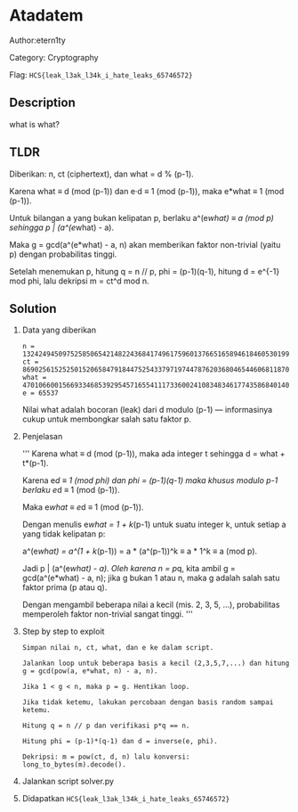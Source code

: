 # Atadatem

Author:etern1ty

Category: Cryptography

Flag: `HCS{leak_l3ak_l34k_i_hate_leaks_65746572}`

## Description

what is what?

## TLDR

Diberikan: n, ct (ciphertext), dan what = d % (p-1).

Karena what ≡ d (mod (p-1)) dan e·d ≡ 1 (mod (p-1)), maka e*what ≡ 1 (mod (p-1)).

Untuk bilangan a yang bukan kelipatan p, berlaku a^(e*what) ≡ a (mod p) sehingga p | (a^(e*what) - a).

Maka g = gcd(a^(e*what) - a, n) akan memberikan faktor non-trivial (yaitu p) dengan probabilitas tinggi.

Setelah menemukan p, hitung q = n // p, phi = (p-1)(q-1), hitung d = e^{-1} mod phi, lalu dekripsi m = ct^d mod n.

## Solution

1. Data yang diberikan

   ```
   n = 132424945097525850654214822436841749617596013766516589461846053019923921509419349878188173267137393388564369574894943951802964034938666342594121858359017467945336230806773103437033058400722533249173019431218833060574032187854004778243330232248639993250668984287478087484530899867973181768171106834615858816947
   ct = 8690256152525015206584791844752543379719744787620368046544606811870676380837374553817755653019413372016870108768104936568432345008226950086769230094097164464486596908050930851678115904352532562944170575365724833300330295692157262447360439786705110831106538310141401194897207768598781335529794463310318530218
   what = 4701066001566933468539295457165541117336002410834834617743586840140912396231299819496271034686173752299173098904260222360140687146281504574213995930648721
   e = 65537
   ```

   Nilai what adalah bocoran (leak) dari d modulo (p-1) — informasinya cukup untuk membongkar salah satu faktor p.

2. Penjelasan

   '''
   Karena what ≡ d (mod (p-1)), maka ada integer t sehingga d = what + t*(p-1).

   Karena e*d ≡ 1 (mod phi) dan phi = (p-1)(q-1) maka khusus modulo p-1 berlaku e*d ≡ 1 (mod (p-1)).

   Maka e*what ≡ e*d ≡ 1 (mod (p-1)).

   Dengan menulis e*what = 1 + k*(p-1) untuk suatu integer k, untuk setiap a yang tidak kelipatan p:

   a^(e*what) = a^(1 + k*(p-1)) = a * (a^(p-1))^k ≡ a * 1^k ≡ a (mod p).

   Jadi p | (a^(e*what) - a). Oleh karena n = p*q, kita ambil g = gcd(a^(e*what) - a, n); jika g bukan 1 atau n, maka g adalah salah satu faktor prima (p atau q).

   Dengan mengambil beberapa nilai a kecil (mis. 2, 3, 5, ...), probabilitas memperoleh faktor non-trivial sangat tinggi.
   '''

3. Step by step to exploit

   ```
   Simpan nilai n, ct, what, dan e ke dalam script.

   Jalankan loop untuk beberapa basis a kecil (2,3,5,7,...) dan hitung g = gcd(pow(a, e*what, n) - a, n).

   Jika 1 < g < n, maka p = g. Hentikan loop.

   Jika tidak ketemu, lakukan percobaan dengan basis random sampai ketemu.

   Hitung q = n // p dan verifikasi p*q == n.

   Hitung phi = (p-1)*(q-1) dan d = inverse(e, phi).

   Dekripsi: m = pow(ct, d, n) lalu konversi: long_to_bytes(m).decode().
   ```

4. Jalankan script solver.py

5. Didapatkan `HCS{leak_l3ak_l34k_i_hate_leaks_65746572}`
